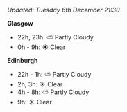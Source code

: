 *Updated: Tuesday 6th December 21:30*

**Glasgow**

* 22h, 23h: :partly_sunny: Partly Cloudy
* 0h - 9h: :sunny: Clear

**Edinburgh**

* 22h - 1h: :partly_sunny: Partly Cloudy
* 2h, 3h: :sunny: Clear
* 4h - 8h: :partly_sunny: Partly Cloudy
* 9h: :sunny: Clear
